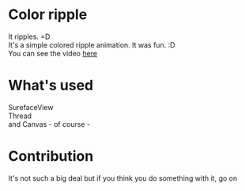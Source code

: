 # Color ripple
It ripples. =D  
It's a simple colored ripple animation. It was fun. :D  
You can see the video [here](https://www.instagram.com/p/B0qsJZcgGLL/)


# What's used
SurefaceView  
Thread  
and Canvas - of course -


# Contribution
It's not such a big deal but if you think you do something with it, go on

